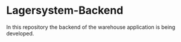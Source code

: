 # Lagersystem-Backend
In this repository the backend of the warehouse application is being developed.
